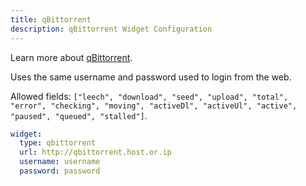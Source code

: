 ```yaml
---
title: qBittorrent
description: qBittorrent Widget Configuration
---
```


Learn more about [qBittorrent](https://github.com/qbittorrent/qBittorrent).

Uses the same username and password used to login from the web.

Allowed fields: `["leech", "download", "seed", "upload", "total", "error",
"checking", "moving", "activeDl", "activeUl", "active", "paused", "queued",
"stalled"]`.

```yaml
widget:
  type: qbittorrent
  url: http://qbittorrent.host.or.ip
  username: username
  password: password
```
